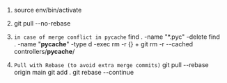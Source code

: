 1. source env/bin/activate

2. git pull --no-rebase

3. `in case of merge conflict in pycache`
    find . -name "*.pyc" -delete
    find . -name "__pycache__" -type d -exec rm -r {} +
    git rm -r --cached controllers/__pycache__/


4. `Pull with Rebase (to avoid extra merge commits)`
    git pull --rebase origin main
    git add .
    git rebase --continue